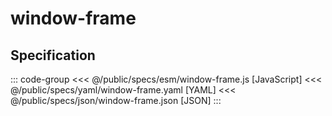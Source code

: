 <script setup>
  import { coordinator } from '@uwdata/vgplot';
  coordinator().clear();
</script>

# window-frame

<Example spec="/specs/yaml/window-frame.yaml" />

## Specification

::: code-group
<<< @/public/specs/esm/window-frame.js [JavaScript]
<<< @/public/specs/yaml/window-frame.yaml [YAML]
<<< @/public/specs/json/window-frame.json [JSON]
:::
